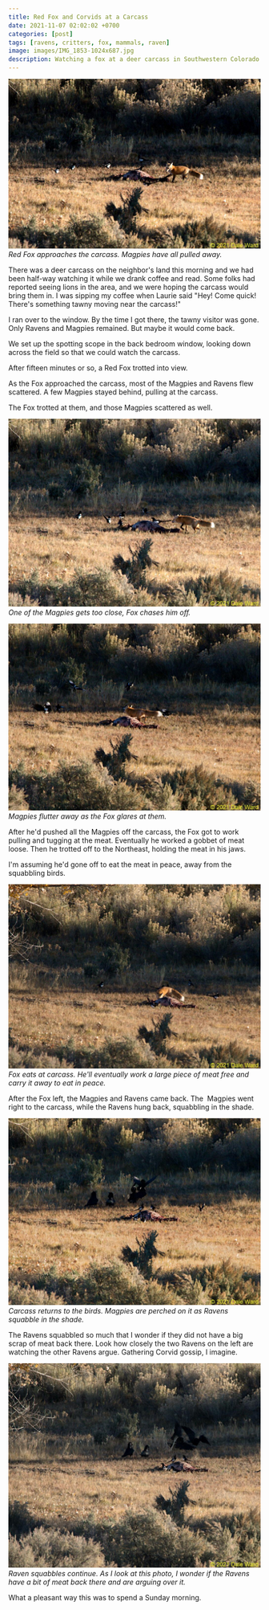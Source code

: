 ```yaml
---
title: Red Fox and Corvids at a Carcass
date: 2021-11-07 02:02:02 +0700
categories: [post]
tags: [ravens, critters, fox, mammals, raven]
image: images/IMG_1853-1024x687.jpg
description: Watching a fox at a deer carcass in Southwestern Colorado
---
```


![picture](images/IMG_1853-1024x687.jpg)
*Red Fox approaches the carcass. Magpies have all pulled away.*

There was a deer carcass on the neighbor's land this morning and we had been half-way watching it while we drank coffee and read. Some folks had reported seeing lions in the area, and we were hoping the carcass would bring them in. I was sipping my coffee when Laurie said "Hey! Come quick! There's something tawny moving near the carcass!"

I ran over to the window. By the time I got there, the tawny visitor was gone. Only Ravens and Magpies remained. But maybe it would come back.

We set up the spotting scope in the back bedroom window, looking down across the field so that we could watch the carcass.

After fifteen minutes or so, a Red Fox trotted into view.

As the Fox approached the carcass, most of the Magpies and Ravens flew scattered. A few Magpies stayed behind, pulling at the carcass.

The Fox trotted at them, and those Magpies scattered as well.

![picture](images/IMG_1854-1024x759.jpg)
*One of the Magpies gets too close, Fox chases him off.*

![picture](images/IMG_1855-1024x756.jpg)
*Magpies flutter away as the Fox glares at them.*

After he'd pushed all the Magpies off the carcass, the Fox got to work pulling and tugging at the meat. Eventually he worked a gobbet of meat loose. Then he trotted off to the Northeast, holding the meat in his jaws.

I'm assuming he'd gone off to eat the meat in peace, away from the squabbling birds.

![picture](images/IMG_1857-1024x746.jpg)
*Fox eats at carcass. He'll eventually work a large piece of meat free and carry it away to eat in peace.*

After the Fox left, the Magpies and Ravens came back. The  Magpies went right to the carcass, while the Ravens hung back, squabbling in the shade.

![picture](images/IMG_1862-1024x756.jpg)
*Carcass returns to the birds. Magpies are perched on it as Ravens squabble in the shade.*

The Ravens squabbled so much that I wonder if they did not have a big scrap of meat back there. Look how closely the two Ravens on the left are watching the other Ravens argue. Gathering Corvid gossip, I imagine.

![picture](images/IMG_1864-1024x826.jpg)
*Raven squabbles continue. As I look at this photo, I wonder if the Ravens have a bit of meat back there and are arguing over it.*

What a pleasant way this was to spend a Sunday morning.
